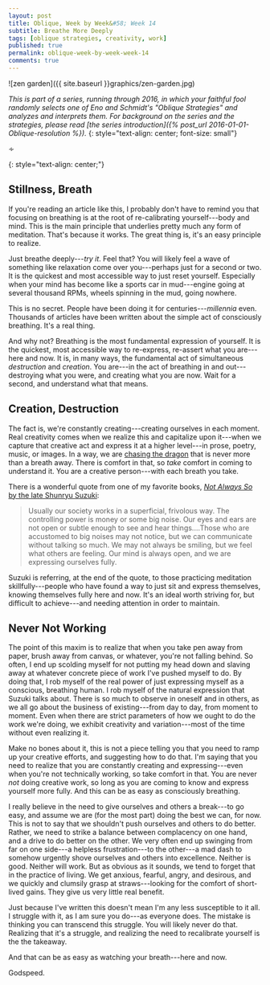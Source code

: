 ```yaml
---
layout: post
title: Oblique, Week by Week&#58; Week 14
subtitle: Breathe More Deeply
tags: [oblique strategies, creativity, work]
published: true
permalink: oblique-week-by-week-week-14
comments: true
---
```

![zen garden]({{ site.baseurl }}graphics/zen-garden.jpg)

*This is part of a series, running through 2016, in which your faithful fool randomly selects one of Eno and Schmidt's "Oblique Strategies" and analyzes and interprets them. For background on the series and the strategies, please read [the series introduction]({% post_url 2016-01-01-Oblique-resolution %}).*
{: style="text-align: center; font-size: small"}

<p>&homtht;</p>
{: style="text-align: center;"}

## Stillness, Breath

If you're reading an article like this, I probably don't have to remind you that focusing on breathing is at the root of re-calibrating yourself---body and mind. This is the main principle that underlies pretty much any form of meditation. That's because it works. The great thing is, it's an easy principle to realize.

Just breathe deeply---*try it*. Feel that? You will likely feel a wave of something like relaxation come over you---perhaps just for a second or two. It is the quickest and most accessible way to just reset yourself. Especially when your mind has become like a sports car in mud---engine going at several thousand RPMs, wheels spinning in the mud, going nowhere.

This is no secret. People have been doing it for centuries---*millennia* even. Thousands of articles have been written about the simple act of consciously breathing. It's a real thing.

And why not? Breathing is the most fundamental expression of yourself. It is the quickest, most accessible way to re-express, re-assert what you are---here and now. It is, in many ways, the fundamental act of simultaneous *destruction* and *creation*. You are---in the act of breathing in and out---destroying what you were, and creating what you are now. Wait for a second, and understand what that means.


## Creation, Destruction

The fact is, we're constantly creating---creating ourselves in each moment. Real creativity comes when we realize this and capitalize upon it---when we capture that creative act and express it at a higher level---in prose, poetry, music, or images. In a way, we are [chasing the dragon](https://en.wikipedia.org/wiki/Chasing_the_dragon#Metaphorical) that is never more than a breath away. There is comfort in that, so *take* comfort in coming to understand it. You are a creative person---with each breath you take.

There is a wonderful quote from one of my favorite books, [*Not Always So* by the late Shunryu Suzuki](http://www.amazon.com/Not-Always-So-Practicing-Spirit/dp/0060957549):

>Usually our society works in a superficial, frivolous way. The controlling power is money or some big noise. Our eyes and ears are not open or subtle enough to see and hear things....Those who are accustomed to big noises may not notice, but we can communicate without talking so much. We may not always be smiling, but we feel what others are feeling. Our mind is always open, and we are expressing ourselves fully.

Suzuki is referring, at the end of the quote, to those practicing meditation skillfully---people who have found a way to just sit and express themselves, knowing themselves fully here and now. It's an ideal worth striving for, but difficult to achieve---and needing attention in order to maintain.


## Never Not Working

The point of this maxim is to realize that when you take pen away from paper, brush away from canvas, or whatever, you're not falling behind. So often, I end up scolding myself for not putting my head down and slaving away at whatever concrete piece of work I've pushed myself to do. By doing that, I rob myself of the real power of just expressing myself as a conscious, breathing human. I rob myself of the natural expression that Suzuki talks about. There is so much to observe in oneself and in others, as we all go about the business of existing---from day to day, from moment to moment. Even when there are strict parameters of how we ought to do the work we're doing, we exhibit creativity and variation---most of the time without even realizing it.

Make no bones about it, this is not a piece telling you that you need to ramp up your creative efforts, and suggesting how to do that. I'm saying that you need to realize that you are constantly creating and expressing---even when you're not technically working, so take comfort in that. You are never *not* doing creative work, so long as you are coming to know and express yourself more fully. And this can be as easy as consciously breathing.

I really believe in the need to give ourselves and others a break---to go easy, and assume we are (for the most part) doing the best we can, for now. This is not to say that we shouldn't push ourselves and others to do better. Rather, we need to strike a balance between complacency on one hand, and a drive to do better on the other. We very often end up swinging from far on one side---a helpless frustration---to the other---a mad dash to somehow urgently shove ourselves and others into excellence. Neither is good. Neither will work. But as obvious as it sounds, we tend to forget that in the practice of living. We get anxious, fearful, angry, and desirous, and we quickly and clumsily grasp at straws---looking for the comfort of short-lived gains. They give us very little real benefit.

Just because I've written this doesn't mean I'm any less susceptible to it all. I struggle with it, as I am sure you do---as everyone does. The mistake is thinking you can transcend this struggle. You will likely never do that. Realizing that it's a struggle, and realizing the need to recalibrate yourself is the the takeaway.

And that can be as easy as watching your breath---here and now.

Godspeed.
